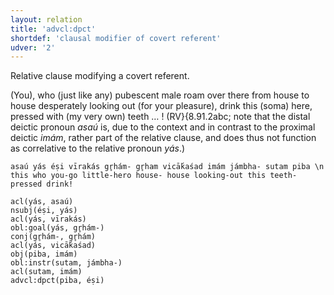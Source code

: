 ```yaml
---
layout: relation
title: 'advcl:dpct'
shortdef: 'clausal modifier of covert referent'
udver: '2'
---
```


Relative clause modifying a covert referent.

(You), who (just like any) pubescent male roam over there from house to house desperately looking out (for your pleasure), drink this (soma) here, pressed with (my very own) teeth … ! (RV}{8.91.2abc; note that the distal deictic pronoun *asaú* is, due to the context and in contrast to the proximal deictic *imám*, rather part of the relative clause, and does thus not function as correlative to the relative pronoun *yás*.)
~~~ sdparse
asaú yás éṣi vīrakás gr̥hám- gr̥ham vicā́kaśad imám jámbha- sutam piba \n this who you-go little-hero house- house looking-out this teeth- pressed drink!

acl(yás, asaú)
nsubj(éṣi, yás)
acl(yás, vīrakás)
obl:goal(yás, gr̥hám-)
conj(gr̥hám-, gr̥hám)
acl(yás, vicā́kaśad)
obj(piba, imám)
obl:instr(sutam, jámbha-)
acl(sutam, imám)
advcl:dpct(piba, éṣi)
~~~
